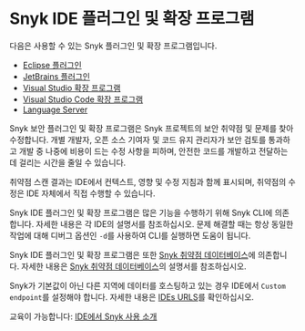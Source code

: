 # Snyk IDE 플러그인 및 확장 프로그램

다음은 사용할 수 있는 Snyk 플러그인 및 확장 프로그램입니다.

- [Eclipse 플러그인](eclipse-plugin/)
- [JetBrains 플러그인](jetbrains-plugins/)
- [Visual Studio 확장 프로그램](visual-studio-extension/)
- [Visual Studio Code 확장 프로그램](visual-studio-code-extension/)
- [Language Server](snyk-language-server/)

Snyk 보안 플러그인 및 확장 프로그램은 Snyk 프로젝트의 보안 취약점 및 문제를 찾아 수정합니다. 개별 개발자, 오픈 소스 기여자 및 코드 유지 관리자가 보안 검토를 통과하고 개발 중 나중에 비용이 드는 수정 사항을 피하며, 안전한 코드를 개발하고 전달하는 데 걸리는 시간을 줄일 수 있습니다.

취약점 스캔 결과는 IDE에서 컨텍스트, 영향 및 수정 지침과 함께 표시되며, 취약점의 수정은 IDE 자체에서 직접 수행할 수 있습니다.

Snyk IDE 플러그인 및 확장 프로그램은 많은 기능을 수행하기 위해 Snyk CLI에 의존합니다. 자세한 내용은 각 IDE의 설명서를 참조하십시오. 문제 해결할 때는 항상 동일한 작업에 대해 디버그 옵션인 `-d`를 사용하여 CLI를 실행하면 도움이 됩니다.

Snyk IDE 플러그인 및 확장 프로그램은 또한 [Snyk 취약점 데이터베이스](https://security.snyk.io/)에 의존합니다. 자세한 내용은 [Snyk 취약점 데이터베이스](../../scan-with-snyk/snyk-open-source/manage-vulnerabilities/snyk-vulnerability-database.md)의 설명서를 참조하십시오.

Snyk가 기본값이 아닌 다른 지역에 데이터를 호스팅하고 있는 경우 IDE에서 `Custom endpoint`를 설정해야 합니다. 자세한 내용은 [IDEs URLS](../../working-with-snyk/regional-hosting-and-data-residency.md#ides-urls)를 확인하십시오.

교육이 가능합니다: [IDE에서 Snyk 사용 소개](https://learn.snyk.io/lesson/snyk-in-an-ide/)
